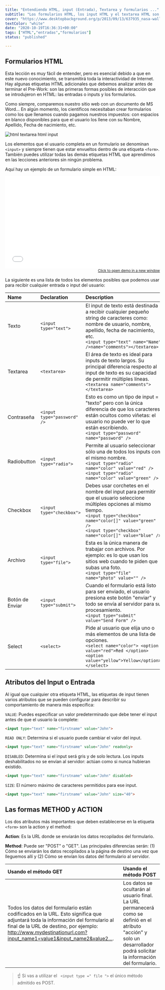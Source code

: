 ```yaml
---
title: "Entendiendo HTML, input (Entrada), Textarea y formularios ..."
subtitle: "Los formularios HTML, los input HTML y el textarea HTML son muy fáciles de entender, y son la ÚNICA manera de crear sitios web interactivos sin AJAX. Estos conceptos muy básicos representan el 90% de todo lo que siempre necesitarás saber sobre formularios ."
cover: "https://www.desktopbackground.org/p/2013/09/13/637935_nasa-wallpapers_1600x1200_h.jpg"
textColor: "white"
date: "2020-10-19T16:36:31+00:00"
tags: ["HTML","entradas","formularios"]
status: "published"

---
```


## Formularios HTML

Esta lección es muy fácil de entender, pero es esencial debido a que en este nuevo conocimiento, se transmitirá toda la interactividad de Internet. Hay algunas etiquetas HTML adicionales que debemos analizar antes de terminar el Pre-Work: son las primeras formas posibles de interacción que se introdujeron en HTML: las entradas o inputs y los formularios.

Como siempre, comparemos nuestro sitio web con un documento de MS Word... En algún momento, los científicos necesitaban crear formularios como los que llenamos cuando pagamos nuestros impuestos: con espacios en blanco disponibles para que el usuario los llene con su Nombre, Apellido, Fecha de nacimiento, etc.

![html textarea html input](https://github.com/breatheco-de/content/blob/master/src/assets/images/12ff6e40-706f-47ff-9ada-53dada968eaf.png?raw=true)

Los elementos que el usuario completa en un formulario se denominan `<input>` y siempre tienen que estar envueltos dentro de una etiqueta `<form>`. También puedes utilizar todas las demás etiquetas HTML que aprendimos en las lecciones anteriores sin ningún problema.

Aquí hay un ejemplo de un formulario simple en HTML:

<iframe width="100%" height="300" src="//jsfiddle.net/BreatheCode/L62c4yud/1/embedded/html,result/" allowfullscreen="allowfullscreen" allowpaymentrequest frameborder="0"></iframe>

<div align="right"><small><a href="//jsfiddle.net/BreatheCode/L62c4yud/1/embedded/html,result/">Click to open demo in a new window</a></small></div>

La siguiente es una lista de todos los elementos posibles que podemos usar para recibir cualquier entrada o input del usuario:

|**Name**   |**Declaration**   |**Description**   |
|:----------|:-----------------|:-----------------|
|Texto      |`<input type="text">`   |El input de texto está destinada a recibir cualquier pequeño string de caracteres como: nombre de usuario, nombre, apellido, fecha de nacimiento, etc.<br>`<input type="text" name="Name" />name="comments"></textarea>`   |
|Textarea |`<textarea>`   |El área de texto es ideal para inputs de texto largos. Su principal diferencia respecto al input de texto es su capacidad de permitir múltiples líneas.<br>`<textarea name="comments"></textarea>`   |
|Contraseña   |`<input type="password" />`   |Esto es como un tipo de input = "texto" pero con la única diferencia de que los caracteres están ocultos como viñetas: el usuario no puede ver lo que están escribiendo.<br>`<input type="password" name="password" />`   |
|Radiobutton   |`<input type="radio">`   |Permite al usuario seleccionar sólo una de todos los inputs con el mismo nombre.<br>`<input type="radio" name="color" value="red" />` <br> `<input type="radio" name="color" value="green" />`   |
|Checkbox   |`<input type="checkbox">`   |Debes usar corchetes en el nombre del input para permitir que el usuario seleccione múltiples opciones al mismo tiempo.<br>`<input type="checkbox" name="color[]" value="green" />`<br> `<input type="checkbox" name="color[]" value="blue" />`   |
|Archivo   |`<input type="file">`   |Esta es la única manera de trabajar con archivos. Por ejemplo: es lo que usan los sitios web cuando te piden que subas una foto.<br>`<input type="file" name="photo" value="" />`   |
|Botón de Enviar   |`<input type="submit">`   |Cuando el formulario está listo para ser enviado, el usuario presiona este botón "enviar" y todo se envía al servidor para su procesamiento.<br>`<input type="submit" value="Send Form" />`   |
|Select |`<select>`   |Pide al usuario que elija uno o más elementos de una lista de opciones.<br>`<select name="color"> <option value="red">Red </option> <option value="yellow">Yellow</option> </select>`   |

## Atributos del Input o Entrada

Al igual que cualquier otra etiqueta HTML, las etiquetas de input tienen varios atributos que se pueden configurar para describir su comportamiento de manera más específica:

`VALUE`: Puedes especificar un valor predeterminado que debe tener el input antes de que el usuario la complete:

```html
<input type="text" name="firstname" value="John">
```
`READ ONLY`: Determina si el usuario puede cambiar el valor del input.

```html
<input type="text" name="firstname" value="John" readonly>
```

`DISABLED`: Determina si el input será gris y de solo lectura. Los inputs deshabilitados no se envían al servidor: actúan como si nunca hubieran existido.

```html
<input type="text" name="firstname" value="John" disabled>
```

`SIZE`: El número máximo de caracteres permitidos para ese input.

```html
<input type="text" name="firstname" value="John" size="40">
```

## Las formas METHOD y ACTION


Los dos atributos más importantes que deben establecerse en la etiqueta `<form>` son la action y el method:

**Action**: Es la URL donde se enviarán los datos recopilados del formulario.

**Method**: Puede ser "POST" o "GET". Las principales diferencias serán: (1) Cómo se enviarán los datos recopilados a la página de destino una vez que lleguemos allí y (2) Cómo se envían los datos del formulario al servidor.

|**Usando el método GET**   |**Usando el método POST**   |
|:----------------------|:-----------------------|
|Todos los datos del formulario están codificados en la URL. Esto significa que adjuntará toda la información del formulario al final de la URL de destino, por ejemplo: http://www.mydestinationurl.com?input_name1=value1&input_name2&value2….  |Los datos se ocultarán al usuario final. La URL permanecerá como se definió en el atributo "acción" y solo un desarrollador podrá solicitar la información del formulario.   |

> :point_up: Si vas a utilizar el ` <input type =" file ">` el único método admitido es POST.

